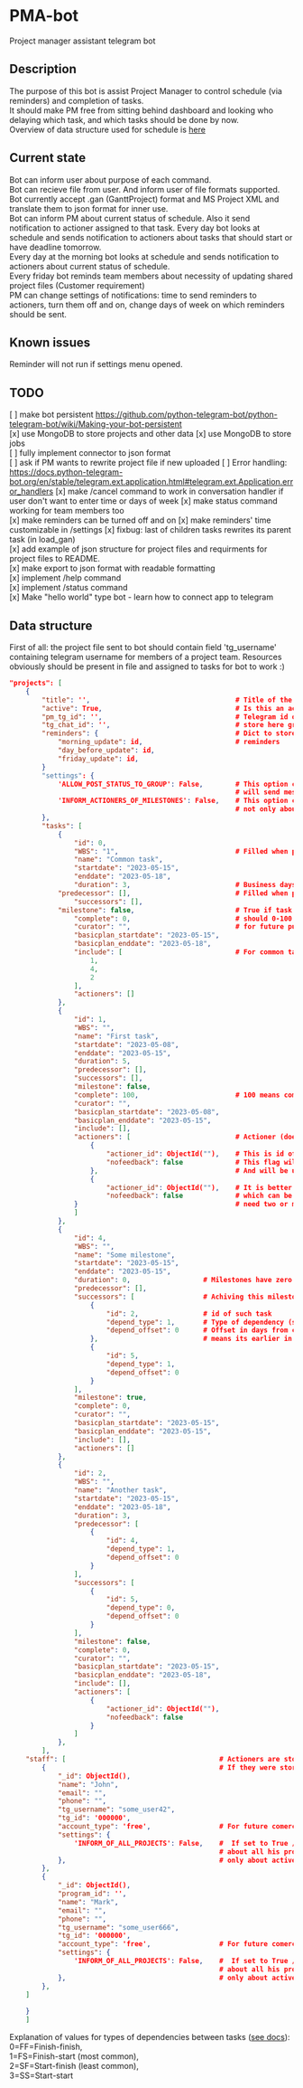 # PMA-bot

Project manager assistant telegram bot

## Description

The purpose of this bot is assist Project Manager to control schedule (via reminders) and completion of tasks.  
It should make PM free from sitting behind dashboard and looking who delaying which task, and which tasks should be done by now.  
Overview of data structure used for schedule is [here](#data-structure)  

## Current state

Bot can inform user about purpose of each command.  
Bot can recieve file from user. And inform user of file formats supported.  
Bot currently accept .gan (GanttProject) format and MS Project XML and translate them to json format for inner use.  
Bot can inform PM about current status of schedule. Also it send notification to actioner assigned to that task.
Every day bot looks at schedule and sends notification to actioners about tasks that should start or have deadline tomorrow.  
Every day at the morning bot looks at schedule and sends notification to actioners about current status of schedule.  
Every friday bot reminds team members about necessity of updating shared project files (Customer requirement)  
PM can change settings of notifications: time to send reminders to actioners, turn them off and on, change days of week on which reminders should be sent.

## Known issues

Reminder will not run if settings menu opened.  

## TODO

[ ] make bot persistent https://github.com/python-telegram-bot/python-telegram-bot/wiki/Making-your-bot-persistent  
    [x] use MongoDB to store projects and other data
    [x] use MongoDB to store jobs  
[ ] fully implement connector to json format  
[ ] ask if PM wants to rewrite project file if new uploaded
[ ] Error handling: https://docs.python-telegram-bot.org/en/stable/telegram.ext.application.html#telegram.ext.Application.error_handlers
[x] make /cancel command to work in conversation handler if user don't want to enter time or days of week
[x] make status command working for team members too  
[x] make reminders can be turned off and on
[x] make reminders' time customizable in /settings
[x] fixbug: last of children tasks rewrites its parent task (in load_gan)  
[x] add example of json structure for project files and requirments for project files to README.  
[x] make export to json format with readable formatting  
[x] implement /help command  
[x] implement /status command  
[x] Make "hello world" type bot - learn how to connect app to telegram  

## Data structure

First of all: the project file sent to bot should contain field 'tg_username' containing telegram username for members of a project team. Resources obviously should be present in file and assigned to tasks for bot to work :)

```json
"projects": [                           
    {
        "title": '',                                    # Title of the project
        "active": True,                                 # Is this an active project? Controlled via settings and used in /status command
        "pm_tg_id": '',                                 # Telegram id of PM  
        "tg_chat_id": '',                               # store here group chat where project members discuss project
        "reminders": {                                  # Dict to store ids of apcheduler jobs for 
            "morning_update": id,                       # reminders
            "day_before_update": id,
            "friday_update": id,
        }
        "settings": {
            'ALLOW_POST_STATUS_TO_GROUP': False,        # This option controls whether /status command from group chat 
                                                        # will send message  to group chat or directly to user
            'INFORM_ACTIONERS_OF_MILESTONES': False,    # This option controls whether participants will be informed 
                                                        # not only about tasks but about milestones too
        },
        "tasks": [
            {
                "id": 0,
                "WBS": "1",                             # Filled when project imported from MS Project, otherwise it's empty; bot not using it for now.
                "name": "Common task",
                "startdate": "2023-05-15",
                "enddate": "2023-05-18",
                "duration": 3,                          # Business days
            "predecessor": [],                          # Filled when project imported from MS Project, otherwise it's empty; bot not using it for now.
                "successors": [], 
            "milestone": false,                         # True if task is a milestone
                "complete": 0,                          # should 0-100 indicate percentage of completion
                "curator": "",                          # for future purposes - if overseer role will be needed
                "basicplan_startdate": "2023-05-15",
                "basicplan_enddate": "2023-05-18",
                "include": [                            # For common task in this list goes ids of included subtasks. 
                    1,
                    4,
                    2
                ],
                "actioners": []
            },
            {
                "id": 1,
                "WBS": "",
                "name": "First task",
                "startdate": "2023-05-08",
                "enddate": "2023-05-15",
                "duration": 5,
                "predecessor": [],
                "successors": [],
                "milestone": false,
                "complete": 100,                        # 100 means completed
                "curator": "",
                "basicplan_startdate": "2023-05-08",
                "basicplan_enddate": "2023-05-15",
                "include": [],
                "actioners": [                          # Actioner (doer) of this task
                    {
                        "actioner_id": ObjectId(""),    # This is id of person in staff collection below
                        "nofeedback": false             # This flag will store if person didn't respond on last reminder
                    },                                  # And will be used to inform PM that this task may lack of attention 
                    {
                        "actioner_id": ObjectId(""),    # It is better to decompose project to small task  
                        "nofeedback": false             # which can be assigned to one doer, but some tasks (like moving furniture)
                }                                       # need two or more people envolved
                ]
            },
            {
                "id": 4,
                "WBS": "",
                "name": "Some milestone",
                "startdate": "2023-05-15",
                "enddate": "2023-05-15",
                "duration": 0,                  # Milestones have zero duration
                "predecessor": [],
                "successors": [                 # Achiving this milestone means "successors" task started
                    {
                        "id": 2,                # id of such task
                        "depend_type": 1,       # Type of dependency (see below)
                        "depend_offset": 0      # Offset in days from current task (negative number 
                    },                          # means its earlier in time)
                    {
                        "id": 5,
                        "depend_type": 1,
                        "depend_offset": 0
                    }
                ],
                "milestone": true,
                "complete": 0,
                "curator": "",
                "basicplan_startdate": "2023-05-15",
                "basicplan_enddate": "2023-05-15",
                "include": [],
                "actioners": []
            },
            {
                "id": 2,
                "WBS": "",
                "name": "Another task",
                "startdate": "2023-05-15",
                "enddate": "2023-05-18",
                "duration": 3,
                "predecessor": [
                    {
                        "id": 4,
                        "depend_type": 1,
                        "depend_offset": 0
                    }
                ],
                "successors": [
                    {
                        "id": 5,
                        "depend_type": 0,
                        "depend_offset": 0
                    }
                ],
                "milestone": false,
                "complete": 0,
                "curator": "",
                "basicplan_startdate": "2023-05-15",
                "basicplan_enddate": "2023-05-18",
                "include": [],
                "actioners": [
                    {
                        "actioner_id": ObjectId(""),
                        "nofeedback": false
                    }
                ]
            },        
        ],
    "staff": [                                      # Actioners are stored separately 
        {                                           # If they were stored in tasks, then it will be a problem to write tg_id in each task
            "_id": ObjectId(),
            "name": "John",
            "email": "",
            "phone": "",
            "tg_username": "some_user42", 
            "tg_id": '000000',
            "account_type": 'free',                 # For future comercial use
            "settings": {
                'INFORM_OF_ALL_PROJECTS': False,    #  If set to True /status command will inform PM 
                                                    # about all his projects, otherwise   
            },                                      # only about active project  
        },
        {
            "_id": ObjectId(),
            "program_id": '',  
            "name": "Mark",
            "email": "",
            "phone": "",
            "tg_username": "some_user666",
            "tg_id": '000000',
            "account_type": 'free',                 # For future comercial use
            "settings": {
                'INFORM_OF_ALL_PROJECTS': False,    #  If set to True /status command will inform PM 
                                                    # about all his projects, otherwise   
            },                                      # only about active project  
        },
    ]
        
    }
    ]

```

Explanation of values for types of dependencies between tasks ([see docs](https://learn.microsoft.com/en-us/office-project/xml-data-interchange/xml-schema-for-the-tasks-element?view=project-client-2016)):  
0=FF=Finish-finish,  
1=FS=Finish-start (most common),  
2=SF=Start-finish (least common),  
3=SS=Start-start
